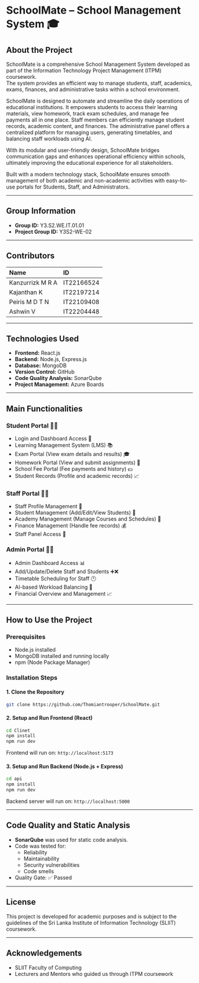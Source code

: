 # SchoolMate – School Management System 🎓

## About the Project

SchoolMate is a comprehensive School Management System developed as part of the Information Technology Project Management (ITPM) coursework.  
The system provides an efficient way to manage students, staff, academics, exams, finances, and administrative tasks within a school environment.

SchoolMate is designed to automate and streamline the daily operations of educational institutions. It empowers students to access their learning materials, view homework, track exam schedules, and manage fee payments all in one place. Staff members can efficiently manage student records, academic content, and finances. The administrative panel offers a centralized platform for managing users, generating timetables, and balancing staff workloads using AI. 

With its modular and user-friendly design, SchoolMate bridges communication gaps and enhances operational efficiency within schools, ultimately improving the educational experience for all stakeholders.

Built with a modern technology stack, SchoolMate ensures smooth management of both academic and non-academic activities with easy-to-use portals for Students, Staff, and Administrators.

---

## Group Information

- **Group ID:** Y3.S2.WE.IT.01.01
- **Project Group ID:** Y3S2-WE-02

---

## Contributors 

| Name | ID |
|:---|:---|
| Kanzurrizk M R A | IT22166524 |
| Kajanthan K | IT22197214 |
| Peiris M D T N | IT22109408 |
| Ashwin V | IT22204448 |

---

## Technologies Used

- **Frontend:** React.js 
- **Backend:** Node.js, Express.js 
- **Database:** MongoDB 
- **Version Control:** GitHub 
- **Code Quality Analysis:** SonarQube 
- **Project Management:** Azure Boards 

---

## Main Functionalities 

### Student Portal 👨‍🏫
- Login and Dashboard Access 📅
- Learning Management System (LMS) 📚
- Exam Portal (View exam details and results) 🎓
- Homework Portal (View and submit assignments) 📝
- School Fee Portal (Fee payments and history) 💵
- Student Records (Profile and academic records) 📈

### Staff Portal 👩‍🏫
- Staff Profile Management 📆
- Student Management (Add/Edit/View Students) 🧰
- Academy Management (Manage Courses and Schedules) 🏫
- Finance Management (Handle fee records) 💰
- Staff Panel Access 📄

### Admin Portal 🧑‍💻
- Admin Dashboard Access 📊
- Add/Update/Delete Staff and Students ➕️❌
- Timetable Scheduling for Staff 🕛
- AI-based Workload Balancing 🧬
- Financial Overview and Management 📈

---

## How to Use the Project 

### Prerequisites 
- Node.js installed
- MongoDB installed and running locally
- npm (Node Package Manager)

### Installation Steps

#### 1. Clone the Repository
```bash
git clone https://github.com/Thomiantrooper/SchoolMate.git
```

#### 2. Setup and Run Frontend (React)
```bash
cd Clinet
npm install
npm run dev
```
Frontend will run on: `http://localhost:5173`

#### 3. Setup and Run Backend (Node.js + Express)
```bash
cd api
npm install
npm run dev
```
Backend server will run on: `http://localhost:5000`

---

## Code Quality and Static Analysis 

- **SonarQube** was used for static code analysis.
- Code was tested for:
  - Reliability 
  - Maintainability 
  - Security vulnerabilities 
  - Code smells 
- Quality Gate: ✅ Passed

---

## License 

This project is developed for academic purposes and is subject to the guidelines of the Sri Lanka Institute of Information Technology (SLIIT) coursework.

---

## Acknowledgements 

- SLIIT Faculty of Computing
- Lecturers and Mentors who guided us through ITPM coursework
